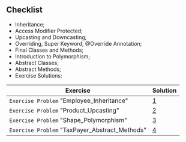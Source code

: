 ## Checklist

- Inheritance;
- Access Modifier Protected;
- Upcasting and Downcasting;
- Overriding, Super Keyword, @Override Annotation;
- Final Classes and Methods;
- Introduction to Polymorphism;
- Abstract Classes;
- Abstract Methods;
- Exercise Solutions:

| **Exercise**                                   | **Solution**                                                                                                                                                 |
|------------------------------------------------|--------------------------------------------------------------------------------------------------------------------------------------------------------------|
| `Exercise Problem` "Employee_Inheritance"      | [1](https://github.com/souzafcharles/Complete-Java-Object-Oriented-Programming-and-Projects/tree/master/Section_K11_Inheritance_and_Polymorphism/Exercise01) |
| `Exercise Problem` "Product_Upcasting"         | [2](https://github.com/souzafcharles/Complete-Java-Object-Oriented-Programming-and-Projects/tree/master/Section_K11_Inheritance_and_Polymorphism/Exercise02) |
| `Exercise Problem` "Shape_Polymorphism"        | [3](https://github.com/souzafcharles/Complete-Java-Object-Oriented-Programming-and-Projects/tree/master/Section_K11_Inheritance_and_Polymorphism/Exercise03) |
| `Exercise Problem` "TaxPayer_Abstract_Methods" | [4](https://github.com/souzafcharles/Complete-Java-Object-Oriented-Programming-and-Projects/tree/master/Section_K11_Inheritance_and_Polymorphism/Exercise04) |


